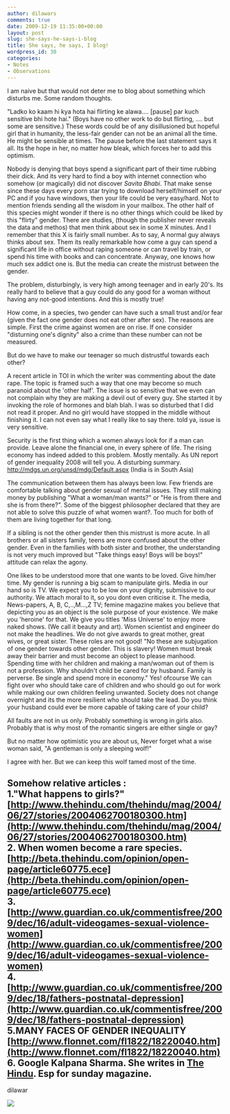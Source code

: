 ```yaml
---
author: dilawars
comments: true
date: 2009-12-19 11:35:00+00:00
layout: post
slug: she-says-he-says-i-blog
title: She says, he says, I blog!
wordpress_id: 30
categories:
- Notes
- Observations
---
```


I am naive but that would not deter me to blog about something which disturbs me. Some random thoughts.  
  
"Ladko ko kaam hi kya hota hai flirting ke alawa.... [pause] par kuch sensitive bhi hote hai." (Boys have no other work to do but flirting, .... but some are sensitive.) These words could be of any disillusioned but hopeful girl that in humanity, the less-fair gender can not be an animal all the time. He might be sensible at times. The pause before the last statement says it all. Its the hope in her, no matter how bleak, which forces her to add this optimism.  
  
Nobody is denying that boys spend a significant part of their time rubbing their dick. And its very hard to find a boy with internet connection who somehow (or magically) did not discover _Savita Bhabi_. That make sense since these days every porn star trying to download herself/himself on your PC and if you have windows, then your life could be very easy/hard. Not to mention friends sending all the wisdom in your mailbox. The other half of this species might wonder if there is no other things which could be liked by this "flirty" gender. There are studies, (though the publisher never reveals the data and methos) that men think about sex in some X minutes. And I remember that this X is fairly small number. As to say, A normal guy always thinks about sex. Them its really remarkable how come a guy can spend a significant life in office without raping someone or can travel by train, or spend his time with books and can concentrate. Anyway, one knows how much sex addict one is. But the media can create the mistrust between the gender.   
  
The problem, disturbingly, is very high among teenager and in early 20's. Its really hard to believe that a guy could do any good for a woman without having any not-good intentions. And this is mostly true!  
  
How come, in a species, two gender can have such a small trust and/or fear (given the fact one gender does not eat other after sex). The reasons are simple. First the crime against women are on rise. If one consider "disturning one's dignity" also a crime than these number can not be measured.  
  
But do we have to make our teenager so much distrustful towards each other?  
  
A recent article in TOI in which the writer was commenting about the date rape. The topic is framed such a way that one may become so much paranoid about the 'other half'. The issue is so sensitive that we even can not complain why they are making a devil out of every guy. She started it by invoking the role of hormones and blah blah. I was so disturbed that I did not read it proper. And no girl would have stopped in the middle without finishing it. I can not even say what I really like to say there. told ya, issue is very sensitive.  
  
Security is the first thing which a women always look for if a man can provide. Leave alone the financial one, in every sphere of life. The rising economy has indeed added to this problem. Mostly mentally. As UN report of gender inequality 2008 will tell you. A disturbing summary. http://mdgs.un.org/unsd/mdg/Default.aspx (India is in South Asia)  
  
The communication between them has always been low. Few friends are comfortable talking about gender sexual of mental issues. They still making money by publishing "What a woman/man wants?" or "He is from there and she is from there?". Some of the biggest philosopher declared that they are not able to solve this puzzle of what women want?. Too much for both of them are living together for that long.   
  
If a sibling is not the other gender then this mistrust is more acute. In all brothers or all sisters family, teens are more confused about the other gender. Even in the families with both sister and brother, the understanding is not very much improved but "Take things easy! Boys will be boys!" attitude can relax the agony.  
  
  
One likes to be understood more that one wants to be loved. Give him/her time. My gender is running a big scam to manipulate girls. Media in our hand so is TV. We expect you to be low on your dignity, submissive to our authority. We attach moral to it, so you dont even criticise it. The media, News-papers, A, B, C,..,M...,Z TV; femine magazine makes you believe that depicting you as an object is the sole purpose of your existence. We make you 'heroine' for that. We give you titles 'Miss Universe' to enjoy more naked shows. (We call it beauty and art). Women scientist and engineer do not make the headlines. We do not give awards to great mother, great wives, or great sister. These roles are not good! "No these are subjugation of one gender towards other gender. This is slavery! Women must break away their barrier and must become an object to please manhood. Spending time with her children and making a man/woman out of them is not a profession. Why shouldn't child be cared for by husband. Family is perverse. Be single and spend more in economy." Yes! ofcourse We can fight over who should take care of children and who should go out for work while making our own children feeling unwanted. Society does not change overnight and its the more resilient who should take the lead. Do you think your husband could ever be more capable of taking care of your child?  
  
All faults are not in us only. Probably something is wrong in girls also. Probably that is why most of the romantic singers are either single or gay?  
  
But no matter how optimistic you are about us, Never forget what a wise woman said, "A gentleman is only a sleeping wolf!"  
  
I agree with her. But we can keep this wolf tamed most of the time.  
  
Somehow relative articles :  
1."What happens to girls?" [http://www.thehindu.com/thehindu/mag/2004/06/27/stories/2004062700180300.htm](http://www.thehindu.com/thehindu/mag/2004/06/27/stories/2004062700180300.htm)  
2. When women become a rare species. [http://beta.thehindu.com/opinion/open-page/article60775.ece](http://beta.thehindu.com/opinion/open-page/article60775.ece)  
3. [http://www.guardian.co.uk/commentisfree/2009/dec/16/adult-videogames-sexual-violence-women](http://www.guardian.co.uk/commentisfree/2009/dec/16/adult-videogames-sexual-violence-women)  
4. [http://www.guardian.co.uk/commentisfree/2009/dec/18/fathers-postnatal-depression](http://www.guardian.co.uk/commentisfree/2009/dec/18/fathers-postnatal-depression)  
5.MANY FACES OF GENDER INEQUALITY [http://www.flonnet.com/fl1822/18220040.htm](http://www.flonnet.com/fl1822/18220040.htm)  
6. Google Kalpana Sharma. She writes in [The Hindu](http://www.thehindu.com/). Esp for sunday magazine.   
----  
dilawar

![](https://blogger.googleusercontent.com/tracker/3794193585985230867-7284724151052095150?l=dilawarsays.blogspot.com)
